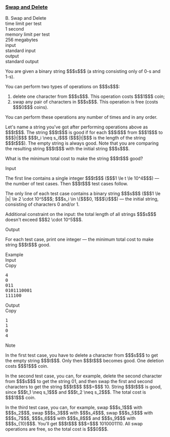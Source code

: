 <h3><a href="https://codeforces.com/contest/1913/problem/B" target="_blank" rel="noopener noreferrer">Swap and Delete</a></h3>

<div class="header"><div class="title">B. Swap and Delete</div><div class="time-limit"><div class="property-title">time limit per test</div>1 second</div><div class="memory-limit"><div class="property-title">memory limit per test</div>256 megabytes</div><div class="input-file input-standard"><div class="property-title">input</div>standard input</div><div class="output-file output-standard"><div class="property-title">output</div>standard output</div></div><div><p>You are given a binary string $$$s$$$ (a string consisting only of <span class="tex-font-style-tt">0</span>-s and <span class="tex-font-style-tt">1</span>-s).</p><p>You can perform two types of operations on $$$s$$$: </p><ol> <li> delete one character from $$$s$$$. This operation costs $$$1$$$ coin; </li><li> swap any pair of characters in $$$s$$$. This operation is free (costs $$$0$$$ coins). </li></ol><p>You can perform these operations any number of times and in any order.</p><p>Let's name a string you've got after performing operations above as $$$t$$$. The string $$$t$$$ is <span class="tex-font-style-it">good</span> if for each $$$i$$$ from <span class="tex-font-style-bf">$$$1$$$ to $$$|t|$$$</span> $$$t_i \neq s_i$$$ ($$$|t|$$$ is the length of the string $$$t$$$). The empty string is <span class="tex-font-style-it">always good</span>. Note that you are comparing the resulting string $$$t$$$ with the <span class="tex-font-style-it">initial string</span> $$$s$$$.</p><p>What is the minimum total cost to make the string $$$t$$$ good?</p></div><div class="input-specification"><div class="section-title">Input</div><p>The first line contains a single integer $$$t$$$ ($$$1 \le t \le 10^4$$$) — the number of test cases. Then $$$t$$$ test cases follow.</p><p>The only line of each test case contains a binary string $$$s$$$ ($$$1 \le |s| \le 2 \cdot 10^5$$$; $$$s_i \in \{$$$<span class="tex-font-style-tt">0</span>, <span class="tex-font-style-tt">1</span>$$$\}$$$) — the initial string, consisting of characters <span class="tex-font-style-tt">0</span> and/or <span class="tex-font-style-tt">1</span>.</p><p>Additional constraint on the input: the total length of all strings $$$s$$$ doesn't exceed $$$2 \cdot 10^5$$$.</p></div><div class="output-specification"><div class="section-title">Output</div><p>For each test case, print one integer — the minimum total cost to make string $$$t$$$ good.</p></div><div class="sample-tests"><div class="section-title">Example</div><div class="sample-test"><div class="input"><div class="title">Input<div title="Copy" data-clipboard-target="#id0030650203259315323" id="id0005541244105427767" class="input-output-copier">Copy</div></div><pre id="id0030650203259315323"><div class="test-example-line test-example-line-even test-example-line-0">4</div><div class="test-example-line test-example-line-odd test-example-line-1">0</div><div class="test-example-line test-example-line-even test-example-line-2">011</div><div class="test-example-line test-example-line-odd test-example-line-3">0101110001</div><div class="test-example-line test-example-line-even test-example-line-4">111100</div></pre></div><div class="output"><div class="title">Output<div title="Copy" data-clipboard-target="#id00201532179400292" id="id006156142503621498" class="input-output-copier">Copy</div></div><pre id="id00201532179400292">1
1
0
4
</pre></div></div></div><div class="note"><div class="section-title">Note</div><p>In the first test case, you have to delete a character from $$$s$$$ to get the empty string $$$t$$$. Only then $$$t$$$ becomes good. One deletion costs $$$1$$$ coin.</p><p>In the second test case, you can, for example, delete the second character from $$$s$$$ to get the string <span class="tex-font-style-tt">01</span>, and then swap the first and second characters to get the string $$$t$$$ $$$=$$$ <span class="tex-font-style-tt">10</span>. String $$$t$$$ is good, since $$$t_1 \neq s_1$$$ and $$$t_2 \neq s_2$$$. The total cost is $$$1$$$ coin.</p><p>In the third test case, you can, for example, swap $$$s_1$$$ with $$$s_2$$$, swap $$$s_3$$$ with $$$s_4$$$, swap $$$s_5$$$ with $$$s_7$$$, $$$s_6$$$ with $$$s_8$$$ and $$$s_9$$$ with $$$s_{10}$$$. You'll get $$$t$$$ $$$=$$$ <span class="tex-font-style-tt">1010001110</span>. All swap operations are free, so the total cost is $$$0$$$.</p></div>